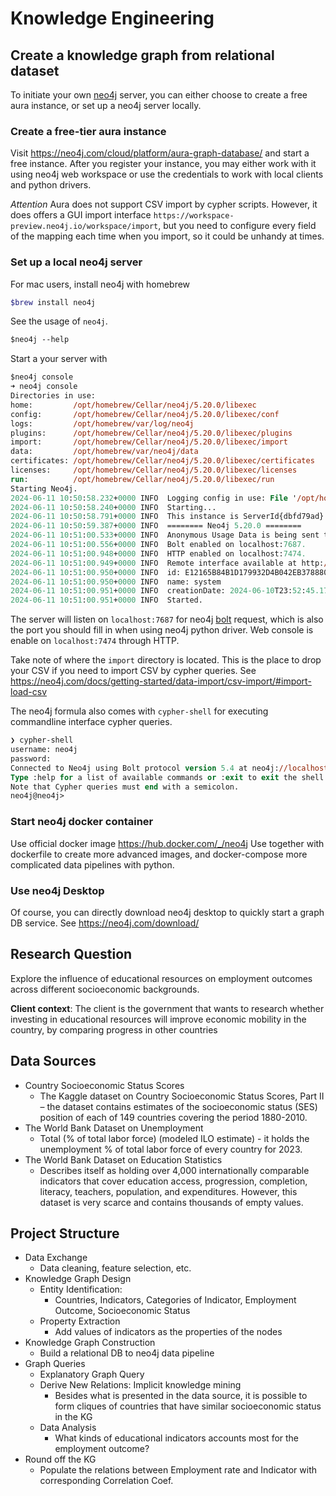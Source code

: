 # Knowledge Engineering

## Create a knowledge graph from relational dataset

To initiate your own [neo4j](https://neo4j.com/) server, you can either choose to create a free aura instance, or set up a neo4j server locally.

### Create a free-tier aura instance

Visit https://neo4j.com/cloud/platform/aura-graph-database/ and start a free instance.
After you register your instance, you may either work with it using neo4j web workspace or use the credentials to work with local clients and python drivers.

*Attention* Aura does not support CSV import by cypher scripts. However, it does offers a GUI import interface `https://workspace-preview.neo4j.io/workspace/import`, but you need to configure every field of the mapping each time when you import, so it could be unhandy at times.

### Set up a local neo4j server

For mac users, install neo4j with homebrew
```bash
$brew install neo4j
```

See the usage of `neo4j`. 
```ps
$neo4j --help
```

Start a your server with
```ps
$neo4j console
➜ neo4j console
Directories in use:
home:         /opt/homebrew/Cellar/neo4j/5.20.0/libexec
config:       /opt/homebrew/Cellar/neo4j/5.20.0/libexec/conf
logs:         /opt/homebrew/var/log/neo4j
plugins:      /opt/homebrew/Cellar/neo4j/5.20.0/libexec/plugins
import:       /opt/homebrew/Cellar/neo4j/5.20.0/libexec/import
data:         /opt/homebrew/var/neo4j/data
certificates: /opt/homebrew/Cellar/neo4j/5.20.0/libexec/certificates
licenses:     /opt/homebrew/Cellar/neo4j/5.20.0/libexec/licenses
run:          /opt/homebrew/Cellar/neo4j/5.20.0/libexec/run
Starting Neo4j.
2024-06-11 10:50:58.232+0000 INFO  Logging config in use: File '/opt/homebrew/Cellar/neo4j/5.20.0/libexec/conf/user-logs.xml'
2024-06-11 10:50:58.240+0000 INFO  Starting...
2024-06-11 10:50:58.791+0000 INFO  This instance is ServerId{dbfd79ad} (dbfd79ad-83cf-4993-8378-0968dc277caf)
2024-06-11 10:50:59.387+0000 INFO  ======== Neo4j 5.20.0 ========
2024-06-11 10:51:00.533+0000 INFO  Anonymous Usage Data is being sent to Neo4j, see https://neo4j.com/docs/usage_data/
2024-06-11 10:51:00.556+0000 INFO  Bolt enabled on localhost:7687.
2024-06-11 10:51:00.948+0000 INFO  HTTP enabled on localhost:7474.
2024-06-11 10:51:00.949+0000 INFO  Remote interface available at http://localhost:7474/
2024-06-11 10:51:00.950+0000 INFO  id: E12165B84B1D179932D4B042EB3788806E7407CCC76A922F198F42E4C31F59C0
2024-06-11 10:51:00.950+0000 INFO  name: system
2024-06-11 10:51:00.951+0000 INFO  creationDate: 2024-06-10T23:52:45.176Z
2024-06-11 10:51:00.951+0000 INFO  Started.
```
The server will listen on `localhost:7687` for neo4j [bolt](https://neo4j.com/docs/bolt/current/bolt/) request, which is also the port you should fill in when using neo4j python driver. Web console is enable on `localhost:7474` through HTTP.

Take note of where the `import` directory is located. This is the place to drop your CSV if you need to import CSV by cypher queries. See https://neo4j.com/docs/getting-started/data-import/csv-import/#import-load-csv 

The neo4j formula also comes with `cypher-shell` for executing commandline interface cypher queries.
```ps
❯ cypher-shell
username: neo4j
password:
Connected to Neo4j using Bolt protocol version 5.4 at neo4j://localhost:7687 as user neo4j.
Type :help for a list of available commands or :exit to exit the shell.
Note that Cypher queries must end with a semicolon.
neo4j@neo4j>
```

### Start neo4j docker container

Use official docker image https://hub.docker.com/_/neo4j 
Use together with dockerfile to create more advanced images, and docker-compose more complicated data pipelines with python.

### Use neo4j Desktop

Of course, you can directly download neo4j desktop to quickly start a graph DB service.
See https://neo4j.com/download/

## Research Question

Explore the influence of educational resources on employment outcomes across different socioeconomic backgrounds.

**Client context**: The client is the government that wants to research whether investing in educational resources will improve economic mobility in the country, by comparing progress in other countries


## Data Sources

- Country Socioeconomic Status Scores 
  - The Kaggle dataset on Country Socioeconomic Status Scores, Part II – the dataset contains estimates of the socioeconomic status (SES) position of each of 149 countries covering the period 1880-2010.
- The World Bank Dataset on Unemployment
  - Total (% of total labor force) (modeled ILO estimate) - it holds the unemployment % of total labor force of every country for 2023.
- The World Bank Dataset on Education Statistics
  - Describes itself as holding over 4,000 internationally comparable indicators that cover education access, progression, completion, literacy, teachers, population, and expenditures. However, this dataset is very scarce and contains thousands of empty values.

## Project Structure

- Data Exchange
  - Data cleaning, feature selection, etc.
- Knowledge Graph Design
  - Entity Identification:
    - Countries, Indicators, Categories of Indicator, Employment Outcome, Socioeconomic Status
  - Property Extraction
    - Add values of indicators as the properties of the nodes
- Knowledge Graph Construction
  - Build a relational DB to neo4j data pipeline
- Graph Queries
  - Explanatory Graph Query
  - Derive New Relations: Implicit knowledge mining
    - Besides what is presented in the data source, it is possible to form cliques of countries that have similar socioeconomic status in the KG
  - Data Analysis 
    - What kinds of educational indicators accounts most for the employment outcome?
- Round off the KG 
  - Populate the relations between Employment rate and Indicator with corresponding Correlation Coef. 

  
